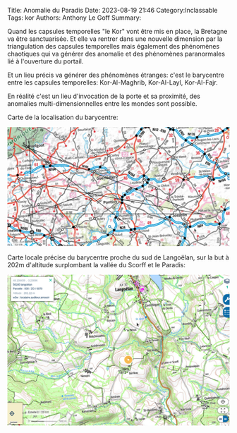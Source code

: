 Title: Anomalie du Paradis
Date: 2023-08-19 21:46
Category:Inclassable
Tags: kor
Authors: Anthony Le Goff
Summary:

Quand les capsules temporelles "le Kor" vont être mis en place, la Bretagne va être sanctuarisée. Et elle va rentrer dans une nouvelle dimension par la triangulation des capsules temporelles mais également des phénomènes chaotiques qui va générer des anomalie et des phénomènes paranormales lié à l'ouverture du portail. 


Et un lieu précis va générer des phénomènes étranges: c'est le barycentre entre les capsules temporelles: Kor-Al-Maghrib, Kor-Al-Layl, Kor-Al-Fajr.

En réalité c'est un lieu d'invocation de la porte et sa proximité, des anomalies multi-dimensionnelles entre les mondes sont possible. 

Carte de la localisation du barycentre:

![barycentre](images/anomaly-barycentrique.png)

Carte locale précise du barycentre proche du sud de Langoëlan, sur la but à 202m d'altitude surplombant la vallée du Scorff et le Paradis:

![le paradis](images/paradis.png)

